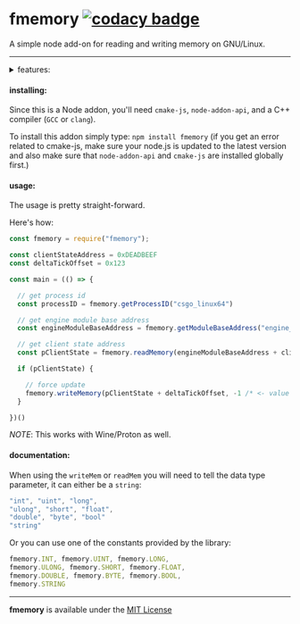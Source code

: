 # fmemory [![codacy badge](https://app.codacy.com/project/badge/Grade/ce5ae034b28843f08eb76d7103787946 "codacy badge")](https://www.codacy.com/gh/otvv/fmemory/dashboard?utm_source=github.com&utm_medium=referral&utm_content=otvv/fmemory&utm_campaign=Badge_Grade)

A simple node add-on for reading and writing memory on GNU/Linux.

---

<details>
<summary>features:</summary>

- memory reading
- memory writing
- get process id through process name
- get module base address through module name
- get call address offset
- get the absolute location of an address (get absolute address)

**todo:**

- vector3d and vector2d support _(read, write)_
- ability to call virtual functions
- shellcode execution _(maybe)_
- high privileges helpers
- signature reader/scanner

🚧 _more to come.._

</details>

<h4>installing:</h4>

Since this is a Node addon, you'll need `cmake-js`, `node-addon-api`, and a C++ compiler (`GCC` or `clang`).

To install this addon simply type: `npm install fmemory` (if you get an error related to cmake-js, make sure your node.js is updated to the latest version and also make sure that `node-addon-api` and `cmake-js` are installed globally first.)

<h4>usage:</h4>

The usage is pretty straight-forward.

Here's how:

```javascript
const fmemory = require("fmemory");

const clientStateAddress = 0xDEADBEEF
const deltaTickOffset = 0x123

const main = (() => {

  // get process id
  const processID = fmemory.getProcessID("csgo_linux64")

  // get engine module base address
  const engineModuleBaseAddress = fmemory.getModuleBaseAddress("engine_client.so", processID)

  // get client state address
  const pClientState = fmemory.readMemory(engineModuleBaseAddress + clientStateAddress, fmemory.INT)

  if (pClientState) {

    // force update
    fmemory.writeMemory(pClientState + deltaTickOffset, -1 /* <- value */, fmemory.BYTE)
  }

})()
```

_NOTE_: This works with Wine/Proton as well.

<h4>documentation:</h4>

When using the `writeMem` or `readMem` you will need to tell the data type parameter, it can either be a `string`:

```javascript
"int", "uint", "long",
"ulong", "short", "float",
"double", "byte", "bool"
"string"
```

Or you can use one of the constants provided by the library:

```javascript
fmemory.INT, fmemory.UINT, fmemory.LONG,
fmemory.ULONG, fmemory.SHORT, fmemory.FLOAT,
fmemory.DOUBLE, fmemory.BYTE, fmemory.BOOL,
fmemory.STRING
```

---

**fmemory** is available under the [MIT License](https://github.com/otvv/fmemory/blob/master/LICENSE)
